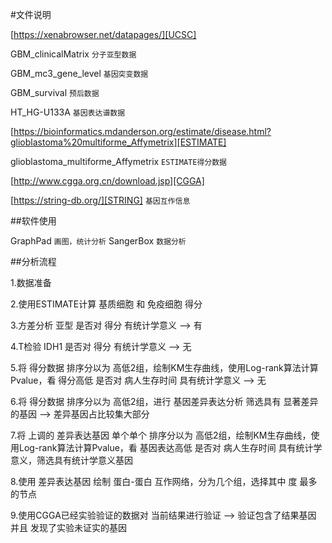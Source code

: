 #文件说明

[https://xenabrowser.net/datapages/][UCSC]

GBM_clinicalMatrix `分子亚型数据` 

GBM_mc3_gene_level `基因突变数据` 

GBM_survival `预后数据` 

HT_HG-U133A `基因表达谱数据` 

[https://bioinformatics.mdanderson.org/estimate/disease.html?glioblastoma%20multiforme_Affymetrix][ESTIMATE] 

glioblastoma_multiforme_Affymetrix `ESTIMATE得分数据`

[http://www.cgga.org.cn/download.jsp][CGGA]

[https://string-db.org/][STRING] `基因互作信息`

##软件使用

GraphPad `画图，统计分析`
SangerBox `数据分析`

[UCSC]: https://xenabrowser.net/datapages/

[ESTIMATE]: https://bioinformatics.mdanderson.org/estimate/disease.html?glioblastoma%20multiforme_Affymetrix

[CGGA]: http://www.cgga.org.cn/download.jsp

[STRING]: https://string-db.org/

##分析流程

1.数据准备

2.使用ESTIMATE计算 基质细胞 和 免疫细胞 得分

3.方差分析 亚型 是否对 得分 有统计学意义 --> 有

4.T检验 IDH1 是否对 得分 有统计学意义 --> 无

5.将 得分数据 排序分以为 高低2组，绘制KM生存曲线，使用Log-rank算法计算Pvalue，看 得分高低 是否对 病人生存时间 具有统计学意义 --> 无

6.将 得分数据 排序分以为 高低2组，进行 基因差异表达分析 筛选具有 显著差异的基因 --> 差异基因占比较集大部分

7.将 上调的 差异表达基因 单个单个 排序分以为 高低2组，绘制KM生存曲线，使用Log-rank算法计算Pvalue，看 基因表达高低 是否对 病人生存时间 具有统计学意义，筛选具有统计学意义基因

8.使用 差异表达基因 绘制 蛋白-蛋白 互作网络，分为几个组，选择其中 度 最多的节点

9.使用CGGA已经实验验证的数据对 当前结果进行验证 --> 验证包含了结果基因 并且 发现了实验未证实的基因
